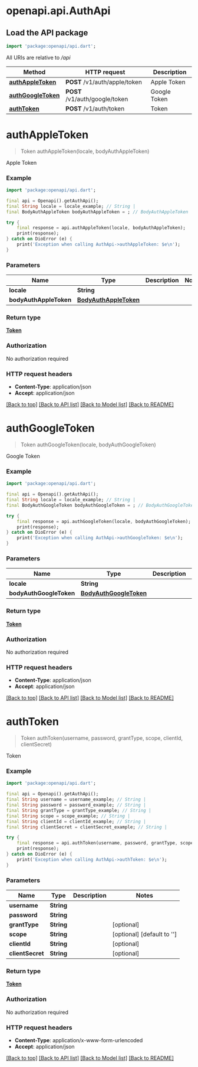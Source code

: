 # openapi.api.AuthApi

## Load the API package
```dart
import 'package:openapi/api.dart';
```

All URIs are relative to */api*

Method | HTTP request | Description
------------- | ------------- | -------------
[**authAppleToken**](AuthApi.md#authappletoken) | **POST** /v1/auth/apple/token | Apple Token
[**authGoogleToken**](AuthApi.md#authgoogletoken) | **POST** /v1/auth/google/token | Google Token
[**authToken**](AuthApi.md#authtoken) | **POST** /v1/auth/token | Token


# **authAppleToken**
> Token authAppleToken(locale, bodyAuthAppleToken)

Apple Token

### Example
```dart
import 'package:openapi/api.dart';

final api = Openapi().getAuthApi();
final String locale = locale_example; // String | 
final BodyAuthAppleToken bodyAuthAppleToken = ; // BodyAuthAppleToken | 

try {
    final response = api.authAppleToken(locale, bodyAuthAppleToken);
    print(response);
} catch on DioError (e) {
    print('Exception when calling AuthApi->authAppleToken: $e\n');
}
```

### Parameters

Name | Type | Description  | Notes
------------- | ------------- | ------------- | -------------
 **locale** | **String**|  | 
 **bodyAuthAppleToken** | [**BodyAuthAppleToken**](BodyAuthAppleToken.md)|  | 

### Return type

[**Token**](Token.md)

### Authorization

No authorization required

### HTTP request headers

 - **Content-Type**: application/json
 - **Accept**: application/json

[[Back to top]](#) [[Back to API list]](../README.md#documentation-for-api-endpoints) [[Back to Model list]](../README.md#documentation-for-models) [[Back to README]](../README.md)

# **authGoogleToken**
> Token authGoogleToken(locale, bodyAuthGoogleToken)

Google Token

### Example
```dart
import 'package:openapi/api.dart';

final api = Openapi().getAuthApi();
final String locale = locale_example; // String | 
final BodyAuthGoogleToken bodyAuthGoogleToken = ; // BodyAuthGoogleToken | 

try {
    final response = api.authGoogleToken(locale, bodyAuthGoogleToken);
    print(response);
} catch on DioError (e) {
    print('Exception when calling AuthApi->authGoogleToken: $e\n');
}
```

### Parameters

Name | Type | Description  | Notes
------------- | ------------- | ------------- | -------------
 **locale** | **String**|  | 
 **bodyAuthGoogleToken** | [**BodyAuthGoogleToken**](BodyAuthGoogleToken.md)|  | 

### Return type

[**Token**](Token.md)

### Authorization

No authorization required

### HTTP request headers

 - **Content-Type**: application/json
 - **Accept**: application/json

[[Back to top]](#) [[Back to API list]](../README.md#documentation-for-api-endpoints) [[Back to Model list]](../README.md#documentation-for-models) [[Back to README]](../README.md)

# **authToken**
> Token authToken(username, password, grantType, scope, clientId, clientSecret)

Token

### Example
```dart
import 'package:openapi/api.dart';

final api = Openapi().getAuthApi();
final String username = username_example; // String | 
final String password = password_example; // String | 
final String grantType = grantType_example; // String | 
final String scope = scope_example; // String | 
final String clientId = clientId_example; // String | 
final String clientSecret = clientSecret_example; // String | 

try {
    final response = api.authToken(username, password, grantType, scope, clientId, clientSecret);
    print(response);
} catch on DioError (e) {
    print('Exception when calling AuthApi->authToken: $e\n');
}
```

### Parameters

Name | Type | Description  | Notes
------------- | ------------- | ------------- | -------------
 **username** | **String**|  | 
 **password** | **String**|  | 
 **grantType** | **String**|  | [optional] 
 **scope** | **String**|  | [optional] [default to '']
 **clientId** | **String**|  | [optional] 
 **clientSecret** | **String**|  | [optional] 

### Return type

[**Token**](Token.md)

### Authorization

No authorization required

### HTTP request headers

 - **Content-Type**: application/x-www-form-urlencoded
 - **Accept**: application/json

[[Back to top]](#) [[Back to API list]](../README.md#documentation-for-api-endpoints) [[Back to Model list]](../README.md#documentation-for-models) [[Back to README]](../README.md)

